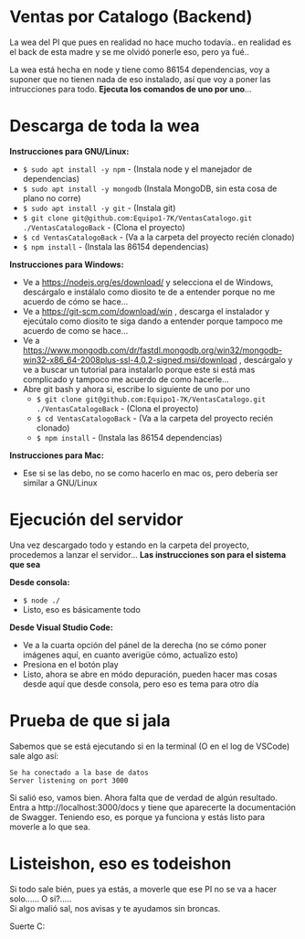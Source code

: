 # Ventas por Catalogo (Backend)

La wea del PI que pues en realidad no hace mucho todavía.. en realidad es el back de esta madre y se me olvidó ponerle eso, pero ya fué..

La wea está hecha en node y tiene como 86154 dependencias, voy a suponer que no tienen nada de eso instalado, así que voy a poner las intrucciones para todo. **Ejecuta los comandos de uno por uno**...

# Descarga de toda la wea

**Instrucciones para GNU/Linux:**
* `$ sudo apt install -y npm` - (Instala node y el manejador de dependencias)
* `$ sudo apt install -y mongodb` (Instala MongoDB, sin esta cosa de plano no corre)
* `$ sudo apt install -y git` - (Instala git)
* `$ git clone git@github.com:Equipo1-7K/VentasCatalogo.git ./VentasCatalogoBack` - (Clona el proyecto)
* `$ cd VentasCatalogoBack` - (Va a la carpeta del proyecto recién clonado)
* `$ npm install` - (Instala las 86154 dependencias)

**Instrucciones para Windows:**
* Ve a https://nodejs.org/es/download/ y selecciona el de Windows, descárgalo e instálalo como diosito te de a entender porque no me acuerdo de cómo se hace...
* Ve a https://git-scm.com/download/win , descarga el instalador y ejecútalo como diosito te siga dando a entender porque tampoco me acuerdo de como se hace...
* Ve a https://www.mongodb.com/dr/fastdl.mongodb.org/win32/mongodb-win32-x86_64-2008plus-ssl-4.0.2-signed.msi/download , descárgalo y ve a buscar un tutorial para instalarlo porque este si está mas complicado y tampoco me acuerdo de como hacerle...
* Abre git bash y ahora si, escribe lo siguiente de uno por uno
  * `$ git clone git@github.com:Equipo1-7K/VentasCatalogo.git ./VentasCatalogoBack` - (Clona el proyecto)
  * `$ cd VentasCatalogoBack` - (Va a la carpeta del proyecto recién clonado)
  * `$ npm install` - (Instala las 86154 dependencias)
  
**Instrucciones para Mac:**
* Ese si se las debo, no se como hacerlo en mac os, pero debería ser similar a GNU/Linux
  
# Ejecución del servidor

Una vez descargado todo y estando en la carpeta del proyecto, procedemos a lanzar el servidor...
**Las instrucciones son para el sistema que sea**

**Desde consola:**
* `$ node ./`
* Listo, eso es básicamente todo

**Desde Visual Studio Code:**
* Ve a la cuarta opción del pánel de la derecha (no se cómo poner imágenes aquí, en cuanto averigüe cómo, actualizo esto)
* Presiona en el botón play
* Listo, ahora se abre en módo depuración, pueden hacer mas cosas desde aquí que desde consola, pero eso es tema para otro día

# Prueba de que si jala

Sabemos que se está ejecutando si en la terminal (O en el log de VSCode) sale algo así:
```
Se ha conectado a la base de datos
Server listening on port 3000
```

Si salió eso, vamos bien. Ahora falta que de verdad de algún resultado.
Entra a http://localhost:3000/docs y tiene que aparecerte la documentación de Swagger. Teniendo eso, es porque ya funciona y estás listo para moverle a lo que sea.

# Listeishon, eso es todeishon

Si todo sale bién, pues ya estás, a moverle que ese PI no se va a hacer solo...... O si?.....  
Si algo malió sal, nos avisas y te ayudamos sin broncas.

Suerte C:

